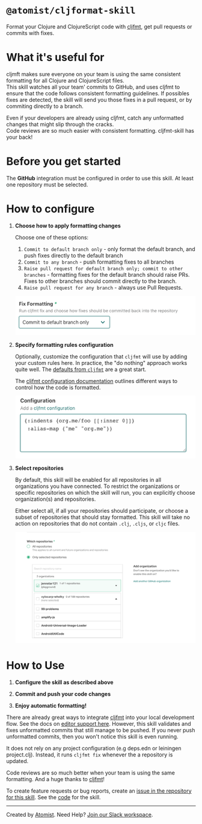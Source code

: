 # `@atomist/cljformat-skill`

Format your Clojure and ClojureScript code with [cljfmt][cljfmt], get pull requests or commits with fixes.

<!---atomist-skill-readme:start--->
  
# What it's useful for

cljmft makes sure everyone on your team is using the same consistent formatting for all Clojure and ClojureScript files.  
This skill watches all your team' commits to GitHub, and uses cljfmt to ensure that the code follows consistent formatting guidelines.
If possibles fixes are detected, the skill will send you those fixes in a pull request, or by commiting directly to a branch.

Even if your developers are already using cljfmt, catch any unformatted changes that might slip through the cracks.  
Code reviews are so much easier with consistent formatting. cljfmt-skill has your back!

# Before you get started

The **GitHub** integration must be configured in order to use this skill. 
At least one repository must be selected.

# How to configure

1.  **Choose how to apply formatting changes**

    Choose one of these options:
    1. `Commit to default branch only` - only format the default branch, and push fixes directly to the default branch
    2. `Commit to any branch` - push formatting fixes to all branches
    3. `Raise pull request for default branch only; commit to other branches` - formatting fixes for the default branch
        should raise PRs.  Fixes to other branches should commit directly to the branch.
    4. `Raise pull request for any branch` - always use Pull Requests.
    
    ![screenshot1](docs/images/screenshot1.png)
    
2.  **Specify formatting rules configuration**

    Optionally, customize the configuration that `cljfmt` will use by adding your custom rules here. In practice, 
    the "do nothing" approach works quite well.  The 
    [defaults from `cljfmt`](https://github.com/weavejester/cljfmt/blob/master/cljfmt/resources/cljfmt/indents/clojure.clj) 
    are a great start.

    The [cljfmt configuration documentation][configuration] outlines different ways to control how the code
    is formatted.  
    
    ![screenshot2](docs/images/screenshot2.png)
                        
3.  **Select repositories**

    By default, this skill will be enabled for all repositories in all organizations you have connected. To restrict 
    the organizations or specific repositories on which the skill will run, you can explicitly 
    choose organization(s) and repositories.

    Either select all, if all your repositories should participate, or choose a subset of repositories that should 
    stay formatted.  This skill will take no action on repositories that do not contain `.clj`, `.cljs`, or `cljc` files.
    
    ![repo-filter](docs/images/repo-filter.png)    

# How to Use

1. **Configure the skill as described above**

1. **Commit and push your code changes** 

1. **Enjoy automatic formatting!**

There are already great ways to integrate [cljfmt][cljfmt] into your local development flow.  See the docs on
[editor support here][editor-support].  However, this skill validates and fixes unformatted commits that still manage
to be pushed.  If you never push unformatted commits, then you won't notice this skill is even running.

It does not rely on any project configuration (e.g deps.edn or leiningen project.clj).  Instead,
it runs `cljfmt fix` whenever the a repository is updated.  

Code reviews are so much better when your team is using the same formatting.  And a huge thanks to [cljfmt](cljfmt)!

To create feature requests or bug reports, create an [issue in the repository for this skill](https://github.com/atomist-skills/cljfmt-skill/issues). 
See the [code](https://github.com/atomist-skills/cljfmt-skill) for the skill.

[cljfmt]: https://github.com/weavejester/cljfmt
[editor-support]: https://github.com/weavejester/cljfmt#editor-support
[configuration]: https://github.com/weavejester/cljfmt#configuration

<!---atomist-skill-readme:end--->

---

Created by [Atomist][atomist].
Need Help?  [Join our Slack workspace][slack].

[atomist]: https://atomist.com/ (Atomist - How Teams Deliver Software)
[slack]: https://join.atomist.com/ (Atomist Community Slack)

